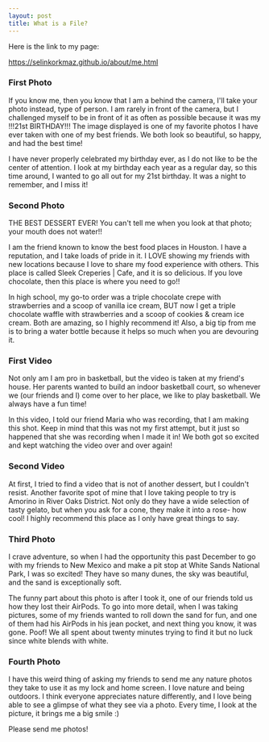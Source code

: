 ```yaml
---
layout: post
title: What is a File?
---
```

<p>Here is the link to my page:</p><a href="https://selinkorkmaz.github.io/about/me.html">https://selinkorkmaz.github.io/about/me.html</a>

### First Photo
If you know me, then you know that I am a behind the camera, I'll take your photo instead, type of person. I am rarely in front of the camera, but I challenged myself to be in front of it as often as possible because it was my !!!21st BIRTHDAY!!! The image displayed is one of my favorite photos I have ever taken with one of my best friends. We both look so beautiful, so happy, and had the best time! 
<br/>

I have never properly celebrated my birthday ever, as I do not like to be the center of attention. I look at my birthday each year as a regular day, so this time around, I wanted to go all out for my 21st birthday. It was a night to remember, and I miss it!
<br/>

### Second Photo
THE BEST DESSERT EVER! You can't tell me when you look at that photo; your mouth does not water!!
<br/>

I am the friend known to know the best food places in Houston. I have a reputation, and I take loads of pride in it. I LOVE showing my friends with new locations because I love to share my food experience with others. This place is called Sleek Creperies | Cafe, and it is so delicious. If you love chocolate, then this place is where you need to go!! 
<br/>

In high school, my go-to order was a triple chocolate crepe with strawberries and a scoop of vanilla ice cream, BUT now I get a triple chocolate waffle with strawberries and a scoop of cookies & cream ice cream. Both are amazing, so I highly recommend it! Also, a big tip from me is to bring a water bottle because it helps so much when you are devouring it. 
<br/>

### First Video
Not only am I am pro in basketball, but the video is taken at my friend's house. Her parents wanted to build an indoor basketball court, so whenever we (our friends and I) come over to her place, we like to play basketball. We always have a fun time! 
<br/>

In this video, I told our friend Maria who was recording, that I am making this shot. Keep in mind that this was not my first attempt, but it just so happened that she was recording when I made it in! We both got so excited and kept watching the video over and over again!
<br/>

### Second Video
At first, I tried to find a video that is not of another dessert, but I couldn't resist. Another favorite spot of mine that I love taking people to try is Amorino in River Oaks District. Not only do they have a wide selection of tasty gelato, but when you ask for a cone, they make it into a rose- how cool! I highly recommend this place as I only have great things to say. 
<br/>

### Third Photo
I crave adventure, so when I had the opportunity this past December to go with my friends to New Mexico and make a pit stop at White Sands National Park, I was so excited! They have so many dunes, the sky was beautiful, and the sand is exceptionally soft. 
<br/>

The funny part about this photo is after I took it, one of our friends told us how they lost their AirPods. To go into more detail, when I was taking pictures, some of my friends wanted to roll down the sand for fun, and one of them had his AirPods in his jean pocket, and next thing you know, it was gone. Poof! We all spent about twenty minutes trying to find it but no luck since white blends with white. 
<br/>

### Fourth Photo
I have this weird thing of asking my friends to send me any nature photos they take to use it as my lock and home screen. I love nature and being outdoors. I think everyone appreciates nature differently, and I love being able to see a glimpse of what they see via a photo. Every time, I look at the picture, it brings me a big smile :) 
<br/>

Please send me photos! 
